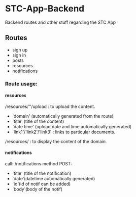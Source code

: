 # STC-App-Backend
Backend routes and other stuff regarding the STC App
## Routes 
- sign up
- sign in 
- posts
- resources
- notifications


### Route usage:
#### resources
  /resources/'<domain-name>'/upload : to upload the content.
  - 'domain' (automatically generated from the route)
  - 'title' (title of the content)
  - 'date time' (upload date and time automatically generated)
  - 'link1'/'link2'/'link3' : links to particular documents.  
  
  /resources/<domain-name> : to display the content of the domain.
  
  #### notifications
  call: /notifications 
  method POST:
  - 'title' (title of the notification)
  - 'date'(datetime automatically generated)
  - 'id'(id of notif can be added)
  - 'body'(body of the notif)

    
